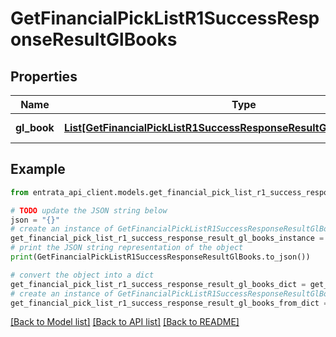 # GetFinancialPickListR1SuccessResponseResultGlBooks


## Properties

Name | Type | Description | Notes
------------ | ------------- | ------------- | -------------
**gl_book** | [**List[GetFinancialPickListR1SuccessResponseResultGlBooksGlBookInner]**](GetFinancialPickListR1SuccessResponseResultGlBooksGlBookInner.md) | A list of GL books. | 

## Example

```python
from entrata_api_client.models.get_financial_pick_list_r1_success_response_result_gl_books import GetFinancialPickListR1SuccessResponseResultGlBooks

# TODO update the JSON string below
json = "{}"
# create an instance of GetFinancialPickListR1SuccessResponseResultGlBooks from a JSON string
get_financial_pick_list_r1_success_response_result_gl_books_instance = GetFinancialPickListR1SuccessResponseResultGlBooks.from_json(json)
# print the JSON string representation of the object
print(GetFinancialPickListR1SuccessResponseResultGlBooks.to_json())

# convert the object into a dict
get_financial_pick_list_r1_success_response_result_gl_books_dict = get_financial_pick_list_r1_success_response_result_gl_books_instance.to_dict()
# create an instance of GetFinancialPickListR1SuccessResponseResultGlBooks from a dict
get_financial_pick_list_r1_success_response_result_gl_books_from_dict = GetFinancialPickListR1SuccessResponseResultGlBooks.from_dict(get_financial_pick_list_r1_success_response_result_gl_books_dict)
```
[[Back to Model list]](../README.md#documentation-for-models) [[Back to API list]](../README.md#documentation-for-api-endpoints) [[Back to README]](../README.md)


